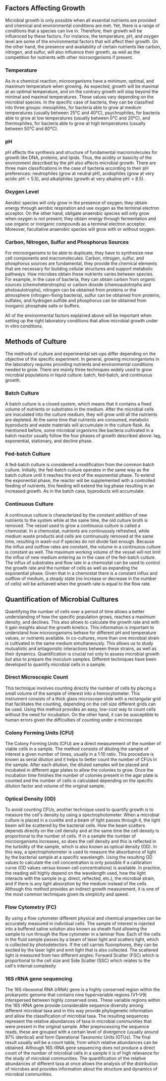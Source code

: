 ## Factors Affecting Growth

Microbial growth is only possible when all essential nutrients are provided and chemical and environmental conditions are met. Yet, there is a range of conditions that a species can live in. Therefore, their growth will be influenced by these factors. For instance, the temperature, pH, and oxygen level are some of the environmental factors that will affect their growth. On the other hand, the presence and availability of certain nutrients like carbon, nitrogen, and sulfur, will also influence their growth, as well as the competition for nutrients with other microorganisms if present.

### Temperature

As in a chemical reaction, microorganisms have a minimum, optimal, and maximum temperature when growing. As expected, growth will be maximal at an optimal temperature, and on the contrary growth will stop beyond the minimal and maximal temperatures. These values vary depending on the microbial species. In the specific case of bacteria, they can be classified into three groups: mesophiles, for bacteria able to grow at medium temperatures (usually between 25°C and 40°C), psychrophiles, for bacteria able to grow at low temperatures (usually between 0°C and 20°C), and thermophiles, for bacteria able to grow at high temperatures (usually between 50°C and 60°C).

### pH

pH affects the synthesis and structure of fundamental macromolecules for growth like DNA, proteins, and lipids. Thus, the acidity or basicity of the environment described by the pH also affects microbial growth. There are three main classifications in the case of bacteria according to their pH preferences: neutrophiles (grow at neutral pH), acidophiles (grow at very acidic pH: < 5.5), and alkaliphiles (growth at very alkaline pH: > 8.5).

### Oxygen Level

Aerobic species will only grow in the presence of oxygen; they obtain energy through aerobic respiration and use oxygen as the terminal electron acceptor. On the other hand, obligate anaerobic species will only grow when oxygen is not present; they obtain energy through fermentation and use organic or inorganic compounds as a terminal electron acceptor. Moreover, facultative anaerobic species will grow with or without oxygen.

### Carbon, Nitrogen, Sulfur and Phosphorus Sources

For microorganisms to be able to duplicate, they have to synthesize new cell components and macromolecules. Carbon, nitrogen, sulfur, and phosphorus sources are fundamental, they provide the chemical elements that are necessary for building cellular structures and support metabolic pathways. How microbes obtain these nutrients varies between species. For example, in the case of bacteria, they can obtain carbon from organic sources (chemoheterotrophs) or carbon dioxide (chemoautotrophs and photoautotrophs), nitrogen can be obtained from proteins or the atmosphere (nitrogen-fixing bacteria), sulfur can be obtained from proteins, sulfates, and hydrogen sulfide and phosphorus can be obtained from inorganic phosphate salts or buffers.

All of the environmental factors explained above will be important when setting up the right laboratory conditions that allow microbial growth under in vitro conditions.

## Methods of Culture

The methods of culture and experimental set-ups differ depending on the objective of the specific experiment. In general, growing microorganisms in the laboratory requires providing nutrients and environmental conditions needed to grow. There are mainly three techniques widely used to grow microbial populations in liquid culture: batch, fed-batch, and continuous growth.

### Batch Culture

A batch culture is a closed system, which means that it contains a fixed volume of nutrients or substrates in the medium. After the microbial cells are inoculated into the culture medium, they will grow until all the nutrients are depleted. At the same time that nutrients are consumed, metabolic byproducts and waste materials will accumulate in the culture flask. As mentioned before, some microbial organisms like bacteria cultivated in a batch reactor usually follow the four phases of growth described above: lag, exponential, stationary, and decline phase.

### Fed-batch Culture

A fed-batch culture is considered a modification from the common batch culture. Initially, the fed-batch culture operates in the same way as the batch culture until it reaches the end of the exponential phase. To extend the exponential phase, the reactor will be supplemented with a controlled feeding of nutrients, this feeding will extend the log phase resulting in an increased growth. As in the batch case, byproducts will accumulate.

### Continuous Culture

A continuous culture is characterized by the constant addition of new nutrients to the system while at the same time, the old culture broth is removed. The vessel used to grow a continuous culture is called a chemostat. In a chemostat, nutrients are continuously refreshed, while medium waste products and cells are continuously removed at the same time, resulting in wash-out if species do not divide fast enough. Because the influx and outflow rates are constant, the volume in a continuous culture is constant as well. The maximum working volume of the vessel will not limit the influx of new medium entering as in the case of the fed-batch culture. The influx of substrates and flow rate in a chemostat can be used to control the growth rate and the number of cells as well as expanding the exponential phase. Given that in a chemostat there is a constant influx and outflow of medium, a steady state (no increase or decrease in the number of cells) will be achieved when the growth rate is equal to the flow rate.

## Quantification of Microbial Cultures

Quantifying the number of cells over a period of time allows a better understanding of how the specific population grows, reaches a maximum density, and declines. This also allows to calculate the growth rate and with it gain insights about the growth kinetics. This information is important to understand how microorganisms behave for different pH and temperature values, or nutrients available. In co-cultures, more than one microbial strain is cultivated in the same medium simultaneously. This allows us to study mutualistic and antagonistic interactions between these strains, as well as their dynamics. Quantification is crucial not only to assess microbial growth but also to prepare the inoculum samples. Different techniques have been developed to quantify microbial cells in a sample.

### Direct Microscopic Count

This technique involves counting directly the number of cells by placing a small volume of the sample of interest into a hemocytometer. This instrument consists of a thick glass microscope slide with a rectangular grid that facilitates the counting, depending on the cell size different grids can be used. Using this method provides an easy, low-cost way to count cells without the need for incubation. On the other hand, it can be susceptible to human errors given the difficulties of counting under a microscope.

### Colony Forming Units (CFU)

The Colony Forming Units (CFU) are a direct measurement of the number of viable cells in a sample. The method consists of diluting the sample of interest a given number of times, usually in a 1:10 ratio. This procedure is known as serial dilution and it helps to better count the number of CFUs in the sample. After each dilution, the diluted samples will be placed and incubated in different agar plates to allow the colonies to grow. Once the incubation time finishes the number of colonies present in the agar plate is counted and the number of cells is calculated depending on the specific dilution factor and volume of the original sample.

### Optical Density (OD)

To avoid counting CFUs, another technique used to quantify growth is to measure the cell's density by using a spectrophotometer. When a microbial culture is placed in a cuvette and a beam of light passes through it, the light beam will be scattered by the bacterial cells. How the beam scatters depends directly on the cell density and at the same time the cell density is proportional to the number of cells. If in a sample the number of microorganisms increases, so does the cell density and this is reflected in the turbidity of the sample, which is also known as optical density (OD). In this way, a spectrophotometer is used to measure the absorbance of light by the bacterial sample at a specific wavelength. Using the resulting OD values to calculate the cell concentration is only possible if a calibration curve (OD values versus known cell concentrations) is available. In practice, the reading will highly depend on the wavelength used, how the light interacts with the sample (e.g. direct, reflected, etc.), the microbial strain, and if there is any light absorption by the medium instead of the cells. Although this method provides an indirect growth measurement, it is one of the most common techniques given its simplicity and speed.

### Flow Cytometry (FC)

By using a flow cytometer different physical and chemical properties can be accurately measured in individual cells. The sample of interest is injected into a buffered saline solution also known as sheath fluid allowing the sample to run through the flow cytometer in a laminar flow. Each of the cells in the fluid sample passes by a beam of laser light and scatters light, which is collected by photodetectors. If the cell carries fluorophores, they can be excited by the laser light and emit light that is also collected. The scattered light is measured from two different angles: Forward Scatter (FSC) which is proportional to the cell size and Side Scatter (SSC) which relates to the cell's internal complexity

### 16S rRNA gene sequencing

The 16S ribosomal RNA (rRNA) gene is a highly conserved region within the prokaryotic genome that contains nine hypervariable regions (V1–V9) interspersed between highly conserved ones. These variable regions within the 16S rRNA gene provide considerable sequence diversity among different microbial taxa and in this way provide phylogenetic information and allow the classification of microbial taxa. The resulting sequences represent the relative abundances of taxa in microbial communities that were present in the original sample. After preprocessing the sequence reads, these are grouped with a certain level of divergence (usually around 97% identical) and form Operational Taxonomic Units (OTUs). The final result usually will be a count table, from which relative abundances can be obtained. Although 16S rRNA gene sequencing does not produce a direct count of the number of microbial cells in a sample it is of high relevance for the study of microbial communities. The quantification of the relative abundances of different taxa at once allows the analysis of the distribution of microbes and provides information about the structure and dynamics of microbial communities.
